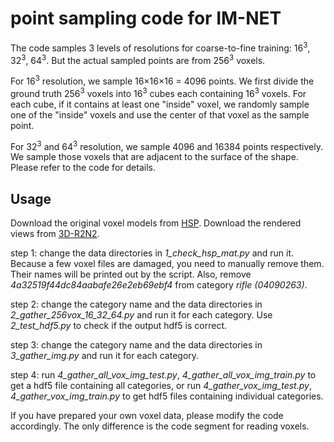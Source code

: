 # point sampling code for IM-NET

The code samples 3 levels of resolutions for coarse-to-fine training: 16<sup>3</sup>, 32<sup>3</sup>, 64<sup>3</sup>. But the actual sampled points are from 256<sup>3</sup> voxels.

For 16<sup>3</sup> resolution, we sample 16×16×16 = 4096 points. We first divide the ground truth 256<sup>3</sup> voxels into 16<sup>3</sup> cubes each containing 16<sup>3</sup> voxels. For each cube, if it contains at least one "inside" voxel, we randomly sample one of the "inside" voxels and use the center of that voxel as the sample point.

For 32<sup>3</sup> and 64<sup>3</sup> resolution, we sample 4096 and 16384 points respectively. We sample those voxels that are adjacent to the surface of the shape. Please refer to the code for details.

## Usage

Download the original voxel models from [HSP](https://github.com/chaene/hsp).
Download the rendered views from [3D-R2N2](https://github.com/chrischoy/3D-R2N2).

step 1: change the data directories in *1_check_hsp_mat.py* and run it. Because a few voxel files are damaged, you need to manually remove them. Their names will be printed out by the script. Also, remove *4a32519f44dc84aabafe26e2eb69ebf4* from category *rifle (04090263)*.

step 2: change the category name and the data directories in *2_gather_256vox_16_32_64.py* and run it for each category. Use *2_test_hdf5.py* to check if the output hdf5 is correct.

step 3: change the category name and the data directories in *3_gather_img.py* and run it for each category.

step 4: run *4_gather_all_vox_img_test.py*, *4_gather_all_vox_img_train.py* to get a hdf5 file containing all categories, or run *4_gather_vox_img_test.py*, *4_gather_vox_img_train.py* to get hdf5 files containing individual categories.


If you have prepared your own voxel data, please modify the code accordingly. The only difference is the code segment for reading voxels.